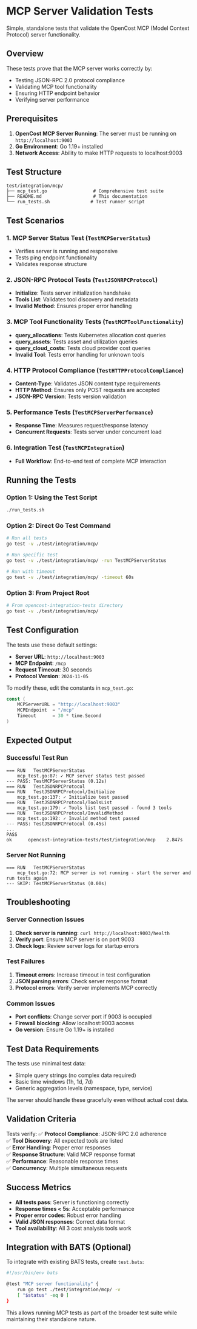 # MCP Server Validation Tests

Simple, standalone tests that validate the OpenCost MCP (Model Context Protocol) server functionality.

## Overview

These tests prove that the MCP server works correctly by:
- Testing JSON-RPC 2.0 protocol compliance
- Validating MCP tool functionality
- Ensuring HTTP endpoint behavior
- Verifying server performance

## Prerequisites

1. **OpenCost MCP Server Running**: The server must be running on `http://localhost:9003`
2. **Go Environment**: Go 1.19+ installed
3. **Network Access**: Ability to make HTTP requests to localhost:9003

## Test Structure

```
test/integration/mcp/
├── mcp_test.go                 # Comprehensive test suite
├── README.md                   # This documentation
└── run_tests.sh               # Test runner script
```

## Test Scenarios

### 1. MCP Server Status Test (`TestMCPServerStatus`)
- Verifies server is running and responsive
- Tests ping endpoint functionality
- Validates response structure

### 2. JSON-RPC Protocol Tests (`TestJSONRPCProtocol`) 
- **Initialize**: Tests server initialization handshake
- **Tools List**: Validates tool discovery and metadata
- **Invalid Method**: Ensures proper error handling

### 3. MCP Tool Functionality Tests (`TestMCPToolFunctionality`)
- **query_allocations**: Tests Kubernetes allocation cost queries
- **query_assets**: Tests asset and utilization queries  
- **query_cloud_costs**: Tests cloud provider cost queries
- **Invalid Tool**: Tests error handling for unknown tools

### 4. HTTP Protocol Compliance (`TestHTTPProtocolCompliance`)
- **Content-Type**: Validates JSON content type requirements
- **HTTP Method**: Ensures only POST requests are accepted
- **JSON-RPC Version**: Tests version validation

### 5. Performance Tests (`TestMCPServerPerformance`)
- **Response Time**: Measures request/response latency
- **Concurrent Requests**: Tests server under concurrent load

### 6. Integration Test (`TestMCPIntegration`)
- **Full Workflow**: End-to-end test of complete MCP interaction

## Running the Tests

### Option 1: Using the Test Script
```bash
./run_tests.sh
```

### Option 2: Direct Go Test Command
```bash
# Run all tests
go test -v ./test/integration/mcp/

# Run specific test
go test -v ./test/integration/mcp/ -run TestMCPServerStatus

# Run with timeout
go test -v ./test/integration/mcp/ -timeout 60s
```

### Option 3: From Project Root
```bash
# From opencost-integration-tests directory
go test -v ./test/integration/mcp/
```

## Test Configuration

The tests use these default settings:
- **Server URL**: `http://localhost:9003`
- **MCP Endpoint**: `/mcp`
- **Request Timeout**: 30 seconds
- **Protocol Version**: `2024-11-05`

To modify these, edit the constants in `mcp_test.go`:
```go
const (
    MCPServerURL = "http://localhost:9003"
    MCPEndpoint  = "/mcp"
    Timeout      = 30 * time.Second
)
```

## Expected Output

### Successful Test Run
```
=== RUN   TestMCPServerStatus
    mcp_test.go:87: ✓ MCP server status test passed
--- PASS: TestMCPServerStatus (0.12s)
=== RUN   TestJSONRPCProtocol
=== RUN   TestJSONRPCProtocol/Initialize
    mcp_test.go:137: ✓ Initialize test passed
=== RUN   TestJSONRPCProtocol/ToolsList
    mcp_test.go:179: ✓ Tools list test passed - found 3 tools
=== RUN   TestJSONRPCProtocol/InvalidMethod
    mcp_test.go:192: ✓ Invalid method test passed
--- PASS: TestJSONRPCProtocol (0.45s)
...
PASS
ok      opencost-integration-tests/test/integration/mcp    2.847s
```

### Server Not Running
```
=== RUN   TestMCPServerStatus
    mcp_test.go:72: MCP server is not running - start the server and run tests again
--- SKIP: TestMCPServerStatus (0.00s)
```

## Troubleshooting

### Server Connection Issues
1. **Check server is running**: `curl http://localhost:9003/health`
2. **Verify port**: Ensure MCP server is on port 9003
3. **Check logs**: Review server logs for startup errors

### Test Failures
1. **Timeout errors**: Increase timeout in test configuration
2. **JSON parsing errors**: Check server response format
3. **Protocol errors**: Verify server implements MCP correctly

### Common Issues
- **Port conflicts**: Change server port if 9003 is occupied
- **Firewall blocking**: Allow localhost:9003 access
- **Go version**: Ensure Go 1.19+ is installed

## Test Data Requirements

The tests use minimal test data:
- Simple query strings (no complex data required)
- Basic time windows (1h, 1d, 7d)
- Generic aggregation levels (namespace, type, service)

The server should handle these gracefully even without actual cost data.

## Validation Criteria

Tests verify:
✅ **Protocol Compliance**: JSON-RPC 2.0 adherence  
✅ **Tool Discovery**: All expected tools are listed  
✅ **Error Handling**: Proper error responses  
✅ **Response Structure**: Valid MCP response format  
✅ **Performance**: Reasonable response times  
✅ **Concurrency**: Multiple simultaneous requests  

## Success Metrics

- **All tests pass**: Server is functioning correctly
- **Response times < 5s**: Acceptable performance
- **Proper error codes**: Robust error handling
- **Valid JSON responses**: Correct data format
- **Tool availability**: All 3 cost analysis tools work

## Integration with BATS (Optional)

To integrate with existing BATS tests, create `test.bats`:
```bash
#!/usr/bin/env bats

@test "MCP server functionality" {
    run go test ./test/integration/mcp/ -v
    [ "$status" -eq 0 ]
}
```

This allows running MCP tests as part of the broader test suite while maintaining their standalone nature.